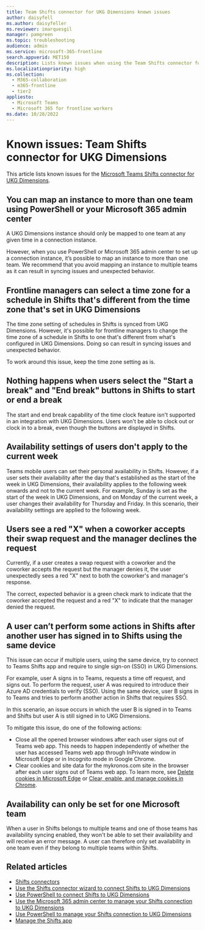 ```yaml
---
title: Team Shifts connector for UKG Dimensions known issues
author: daisyfell
ms.author: daisyfeller
ms.reviewer: imarquesgil
manager: pamgreen
ms.topic: troubleshooting
audience: admin
ms.service: microsoft-365-frontline
search.appverid: MET150
description: Lists known issues when using the Team Shifts connector for UKG Dimensions to integrate Shifts with UKG Dimensions.
ms.localizationpriority: high
ms.collection:
  - M365-collaboration
  - m365-frontline
  - tier2
appliesto:
  - Microsoft Teams
  - Microsoft 365 for frontline workers
ms.date: 10/28/2022
---
```


# Known issues: Team Shifts connector for UKG Dimensions

This article lists known issues for the [Microsoft Teams Shifts connector for UKG Dimensions](shifts-connectors.md#microsoft-teams-shifts-connector-for-ukg-dimensions).

## You can map an instance to more than one team using PowerShell or your Microsoft 365 admin center

A UKG Dimensions instance should only be mapped to one team at any given time in a connection instance.

However, when you use PowerShell or Microsoft 365 admin center to set up a connection instance, it’s possible to map an instance to more than one team. We recommend that you avoid mapping an instance to multiple teams as it can result in syncing issues and unexpected behavior.

## Frontline managers can select a time zone for a schedule in Shifts that's different from the time zone that's set in UKG Dimensions

The time zone setting of schedules in Shifts is synced from UKG Dimensions. However, it's possible for frontline managers to change the time zone of a schedule in Shifts to one that's different from what's configured in UKG Dimensions. Doing so can result in syncing issues and unexpected behavior.

To work around this issue, keep the time zone setting as is.

## Nothing happens when users select the "Start a break" and "End break" buttons in Shifts to start or end a break

The start and end break capability of the time clock feature isn't supported in an integration with UKG Dimensions. Users won't be able to clock out or clock in to a break, even though the buttons are displayed in Shifts.

## Availability settings of users don't apply to the current week

Teams mobile users can set their personal availability in Shifts. However, if a user sets their availability after the day that's established as the start of the week in UKG Dimensions, their availability applies to the following week onwards and not to the current week. For example, Sunday is set as the start of the week in UKG Dimensions, and on Monday of the current week, a user changes their availability for Thursday and Friday. In this scenario, their availability settings are applied to the following week.

## Users see a red "X" when a coworker accepts their swap request and the manager declines the request

Currently, if a user creates a swap request with a coworker and the coworker accepts the request but the manager denies it, the user unexpectedly sees a red "X" next to both the coworker's and manager's response.

The correct, expected behavior is a green check mark to indicate that the coworker accepted the request and a red "X" to indicate that the manager denied the request.

## A user can’t perform some actions in Shifts after another user has signed in to Shifts using the same device

This issue can occur if multiple users, using the same device, try to connect to Teams Shifts app and require to single sign-on (SSO) in UKG Dimensions. 

For example, user A signs in to Teams, requests a time off request, and signs out. To perform the request, user A was required to introduce their Azure AD credentials to verify (SSO). Using the same device, user B signs in to Teams and tries to perform another action in Shifts that requires SSO.

In this scenario, an issue occurs in which the user B is signed in to Teams and Shifts but user A is still signed in to UKG Dimensions.

To mitigate this issue, do one of the following actions:

- Close all the opened browser windows after each user signs out of Teams web app. This needs to happen independently of whether the user has accessed Teams web app through InPrivate window in Microsoft Edge or in Incognito mode in Google Chrome.
- Clear cookies and site data for the mykronos.com site in the browser after each user signs out of Teams web app. To learn more, see [Delete cookies in Microsoft Edge](https://support.microsoft.com/microsoft-edge/delete-cookies-in-microsoft-edge-63947406-40ac-c3b8-57b9-2a946a29ae09) or [Clear, enable, and manage cookies in Chrome](https://support.google.com/chrome/answer/95647).


## Availability can only be set for one Microsoft team

When a user in Shifts belongs to multiple teams and one of those teams has availability syncing enabled, they won't be able to set their availability and will receive an error message. A user can therefore only set availability in one team even if they belong to multiple teams within Shifts.

## Related articles

- [Shifts connectors](shifts-connectors.md)
- [Use the Shifts connector wizard to connect Shifts to UKG Dimensions](shifts-connector-wizard-ukg.md)
- [Use PowerShell to connect Shifts to UKG Dimensions](shifts-connector-ukg-powershell-setup.md)
- [Use the Microsoft 365 admin center to manage your Shifts connection to UKG Dimensions](shifts-connector-ukg-admin-center-manage.md)
- [Use PowerShell to manage your Shifts connection to UKG Dimensions](shifts-connector-ukg-powershell-manage.md)
- [Manage the Shifts app](/microsoftteams/expand-teams-across-your-org/shifts/manage-the-shifts-app-for-your-organization-in-teams?bc=/microsoft-365/frontline/breadcrumb/toc.json&toc=/microsoft-365/frontline/toc.json)
